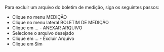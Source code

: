 Para excluir um arquivo do boletim de medição, siga os seguintes passos:

* Clique no menu MEDIÇÃO
* Clique no menu lateral BOLETIM DE MEDIÇÃO
* Clique em ... - ANEXAR ARQUIVO
* Selecione o arquivo desejado
* Clique em ... - Excluir Arquivo
* Clique em Sim